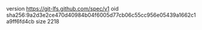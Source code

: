 version https://git-lfs.github.com/spec/v1
oid sha256:9a2d3e2ce470d40984b04f6005d77cb06c55cc956e05439a1662c1a9ff6fd4cb
size 2218
